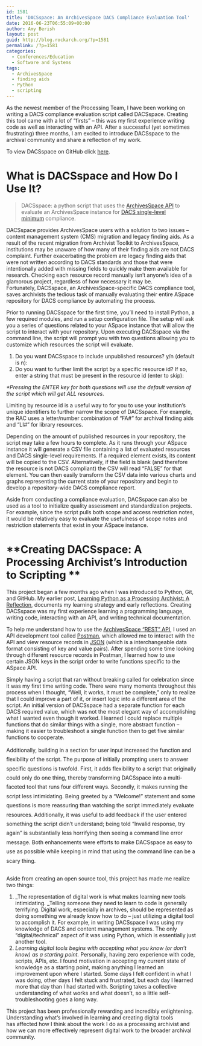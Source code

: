 ```yaml
---
id: 1581
title: 'DACSspace: An ArchivesSpace DACS Compliance Evaluation Tool'
date: 2016-06-23T06:55:09+00:00
author: Amy Berish
layout: post
guid: http://blog.rockarch.org/?p=1581
permalink: /?p=1581
categories:
  - Conferences/Education
  - Software and Systems
tags:
  - ArchivesSpace
  - finding aids
  - Python
  - scripting
---
```

As the newest member of the Processing Team, I have been working on writing a DACS compliance evaluation script called DACSspace. Creating this tool came with a lot of “firsts” &#8211; this was my first experience writing code as well as interacting with an API. After a successful (yet sometimes frustrating) three months, I am excited to introduce DACSspace to the archival community and share a reflection of my work.

To view DACSspace on GitHub click [here](https://github.com/RockefellerArchiveCenter/DACSspace).

<!--more-->

# What is DACSspace and How Do I Use It?

> DACSspace: a python script that uses the [ArchivesSpace API](http://archivesspace.github.io/archivesspace/api/) to evaluate an ArchivesSpace instance for [DACS single-level minimum](http://www2.archivists.org/standards/DACS/part_I/chapter_1#.V2LOFrsrKUk) compliance.

DACSspace provides ArchivesSpace users with a solution to two issues – content management system (CMS) migration and legacy finding aids. As a result of the recent migration from Archivist Toolkit to ArchivesSpace, institutions may be unaware of how many of their finding aids are not DACS complaint. Further exacerbating the problem are legacy finding aids that were not written according to DACS standards and those that were intentionally added with missing fields to quickly make them available for research. Checking each resource record manually isn&#8217;t anyone&#8217;s idea of a glamorous project, regardless of how necessary it may be. Fortunately, DACSspace, an ArchivesSpace-specific DACS compliance tool, saves archivists the tedious task of manually evaluating their entire ASpace repository for DACS compliance by automating the process.

Prior to running DACSspace for the first time, you&#8217;ll need to install Python, a few required modules, and run a setup configuration file. The setup will ask you a series of questions related to your ASpace instance that will allow the script to interact with your repository. Upon executing DACSspace via the command line, the script will prompt you with two questions allowing you to customize which resources the script will evaluate.

  1. Do you want DACSspace to include unpublished resources? y/n (default is n):
  2. Do you want to further limit the script by a specific resource id? If so, enter a string that must be present in the resource id (enter to skip):

_*Pressing the ENTER key for both questions will use the default version of the script which will get ALL resources._

Limiting by resource id is a useful way to for you to use your institution’s unique identifiers to further narrow the scope of DACSspace. For example, the RAC uses a letter/number combination of “FA#&#8221; for archival finding aids and &#8220;LI#&#8221; for library resources.

Depending on the amount of published resources in your repository, the script may take a few hours to complete. As it runs through your ASpace instance it will generate a CSV file containing a list of evaluated resources and DACS single-level requirements. If a required element exists, its content will be copied to the CSV. Alternatively, if the field is blank (and therefore the resource is not DACS compliant) the CSV will read “FALSE” for that element. You can then easily transform the CSV data into various charts and graphs representing the current state of your repository and begin to develop a repository-wide DACS compliance report.

Aside from conducting a compliance evaluation, DACSspace can also be used as a tool to initialize quality assessment and standardization projects. For example, since the script pulls both scope and access restriction notes, it would be relatively easy to evaluate the usefulness of scope notes and restriction statements that exist in your ASpace instance.

# **Creating DACSspace: A Processing Archivist&#8217;s Introduction to Scripting **

This project began a few months ago when I was introduced to Python, Git, and GitHub. My earlier post, [Learning Python as a Processing Archivist: A Reflection](http://blog.rockarch.org/?p=1483), documents my learning strategy and early reflections. Creating DACSspace was my first experience learning a programming language, writing code, interacting with an API, and writing technical documentation.

To help me understand how to use the [ArchivesSpace “REST” API](http://archivesspace.github.io/archivesspace/api/#introduction), I used an API development tool called [Postman](https://www.getpostman.com/), which allowed me to interact with the API and view resource records in [JSON](http://www.w3schools.com/json/) (which is a interchangeable data format consisting of key and value pairs). After spending some time looking through different resource records in Postman, I learned how to use certain JSON keys in the script order to write functions specific to the ASpace API.

Simply having a script that ran without breaking called for celebration since it was my first time writing code. There were many moments throughout this process when I thought, “Well, it works, it must be complete,” only to realize that I could improve a part of it, or insert logic into a different area of the script. An initial version of DACSspace had a separate function for each DACS required value, which was not the most elegant way of accomplishing what I wanted even though it worked. I learned I could replace multiple functions that do similar things with a single, more abstract function &#8211; making it easier to troubleshoot a single function then to get five similar functions to cooperate.

<p style="margin-bottom: 19.5pt;line-height: 18.3pt">
  Additionally, building in a section for user input increased the function and flexibility of the script. The purpose of initially prompting users to answer specific questions is twofold. First, it adds flexibility to a script that originally could only do one thing, thereby transforming DACSspace into a multi-faceted tool that runs four different ways. Secondly, it makes running the script less intimidating. Being greeted by a &#8220;Welcome!&#8221; statement and some questions is more reassuring than watching the script immediately evaluate resources. Additionally, it was useful to add feedback if the user entered something the script didn’t understand; being told &#8220;Invalid response, try again&#8221; is substantially less horrifying then seeing a command line error message. Both enhancements were efforts to make DACSspace as easy to use as possible while keeping in mind that using the command line can be a scary thing.
</p>

Aside from creating an open source tool, this project has made me realize two things:

  1. _The representation of digital work is what makes learning new tools intimidating. _Telling someone they need to learn to code is generally terrifying. Digital work, especially in archives, should be represented as doing something we already know how to do &#8211; just utilizing a digital tool to accomplish it. For example, in writing DACSspace I was using my knowledge of DACS and content management systems. The only &#8220;digital/technical&#8221; aspect of it was using Python, which is essentially just another tool.
  2. _Learning digital tools begins with accepting what you know (or don&#8217;t know) as a starting point._ Personally, having zero experience with code, scripts, APIs, etc. I found motivation in accepting my current state of knowledge as a starting point, making anything I learned an improvement upon where I started. Some days I felt confident in what I was doing, other days I felt stuck and frustrated, but each day I learned more that day than I had started with. Scripting takes a collective understanding of what works and what doesn&#8217;t, so a little self-troubleshooting goes a long way.

This project has been professionally rewarding and incredibly enlightening. Understanding what&#8217;s involved in learning and creating digital tools has affected how I think about the work I do as a processing archivist and how we can more effectively represent digital work to the broader archival community.